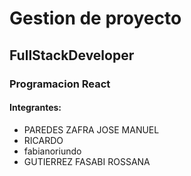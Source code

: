 # Gestion de proyecto
## FullStackDeveloper
### Programacion React
#### Integrantes:
- PAREDES ZAFRA JOSE MANUEL
- RICARDO
- fabianoriundo
- GUTIERREZ FASABI ROSSANA
